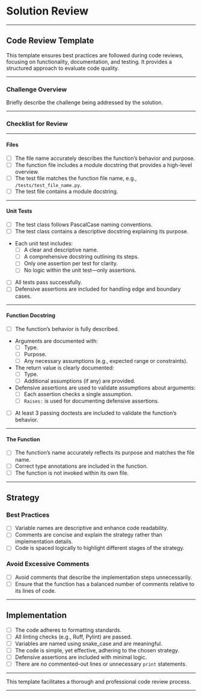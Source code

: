 # Solution Review

---

## Code Review Template

This template ensures best practices are followed during code reviews, focusing on functionality, documentation, and testing. It provides a structured approach to evaluate code quality.

---

### Challenge Overview

Briefly describe the challenge being addressed by the solution.

---

### Checklist for Review

---

#### Files

- [ ] The file name accurately describes the function’s behavior and purpose.
- [ ] The function file includes a module docstring that provides a high-level overview.
- [ ] The test file matches the function file name, e.g., `/tests/test_file_name.py`.
- [ ] The test file contains a module docstring.

---

#### Unit Tests

- [ ] The test class follows PascalCase naming conventions.
- [ ] The test class contains a descriptive docstring explaining its purpose.
- Each unit test includes:
  - [ ] A clear and descriptive name.
  - [ ] A comprehensive docstring outlining its steps.
  - [ ] Only one assertion per test for clarity.
  - [ ] No logic within the unit test—only assertions.
- [ ] All tests pass successfully.
- [ ] Defensive assertions are included for handling edge and boundary cases.

---

#### Function Docstring

- [ ] The function’s behavior is fully described.
- Arguments are documented with:
  - [ ] Type.
  - [ ] Purpose.
  - [ ] Any necessary assumptions (e.g., expected range or constraints).
- The return value is clearly documented:
  - [ ] Type.
  - [ ] Additional assumptions (if any) are provided.
- Defensive assertions are used to validate assumptions about arguments:
  - [ ] Each assertion checks a single assumption.
  - [ ] `Raises:` is used for documenting defensive assertions.

- [ ] At least 3 passing doctests are included to validate the function’s behavior.

---

#### The Function

- [ ] The function’s name accurately reflects its purpose and matches the file name.
- [ ] Correct type annotations are included in the function.
- [ ] The function is not invoked within its own file.

---

## Strategy

### Best Practices

- [ ] Variable names are descriptive and enhance code readability.
- [ ] Comments are concise and explain the strategy rather than implementation details.
- [ ] Code is spaced logically to highlight different stages of the strategy.

### Avoid Excessive Comments

- [ ] Avoid comments that describe the implementation steps unnecessarily.
- [ ] Ensure that the function has a balanced number of comments relative to its lines of code.

---

## Implementation

- [ ] The code adheres to formatting standards.
- [ ] All linting checks (e.g., Ruff, Pylint) are passed.
- [ ] Variables are named using snake_case and are meaningful.
- [ ] The code is simple, yet effective, adhering to the chosen strategy.
- [ ] Defensive assertions are included with minimal logic.
- [ ] There are no commented-out lines or unnecessary `print` statements.

---

This template facilitates a thorough and professional code review process.

---
